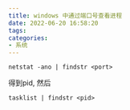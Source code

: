 ```yaml
---
title: windows 中通过端口号查看进程
date: 2022-06-20 16:58:20
tags:
categories:
- 系统
---
```


`netstat -ano | findstr <port>`

得到pid, 然后

`tasklist | findstr <pid>`